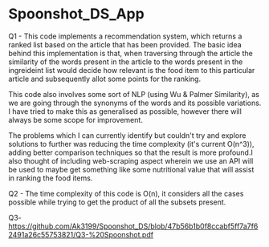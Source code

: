 # Spoonshot_DS_App

Q1 - This code implements a recommendation system, which returns a ranked list based on the article that has been provided. The basic idea behind this implementation is that, when traversing through the article the similarity of the words present in the article to the words present in the ingreideint list would decide how relevant is the food item to this particular article and subsequently allot some points for the ranking. 

This code also involves some sort of NLP (using Wu & Palmer Similarity), as we are going through the synonyms of the words and its possible variations. I have tried to make this as generalised as possible, however there will always be some scope for improvement. 

The problems which I can currently identify but couldn't try and explore solutions to further was reducing the time complexity (it's current O(n^3)), adding better comparison techniques so that the result is more profound.I also thought of including web-scraping aspect wherein we use an API will be used to maybe get something like some nutritional value that will assist in ranking the food items.

Q2 - The time complexity of this code is O(n), it considers all the cases possible while trying to get the product of all the subsets present.


Q3- https://github.com/Ak3199/Spoonshot_DS/blob/47b56b1b0f8ccabf5ff7a7f62491a26c55753821/Q3-%20Spoonshot.pdf
